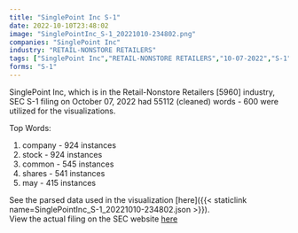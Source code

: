 ```yaml
---
title: "SinglePoint Inc S-1"
date: 2022-10-10T23:48:02
image: "SinglePointInc_S-1_20221010-234802.png"
companies: "SinglePoint Inc"
industry: "RETAIL-NONSTORE RETAILERS"
tags: ["SinglePoint Inc","RETAIL-NONSTORE RETAILERS","10-07-2022","S-1"]
forms: "S-1"
---
```

SinglePoint Inc, which is in the Retail-Nonstore Retailers [5960] industry, SEC S-1 filing on October 07, 2022 had 55112 (cleaned) words - 600 were utilized for the visualizations.

Top Words:
1. company - 924 instances
2. stock - 924 instances
3. common - 545 instances
4. shares - 541 instances
5. may - 415 instances


See the parsed data used in the visualization [here]({{< staticlink name=SinglePointInc_S-1_20221010-234802.json >}}).  
View the actual filing on the SEC website [here](https://www.sec.gov/Archives/edgar/data/1443611/0001477932-22-007497.txt)